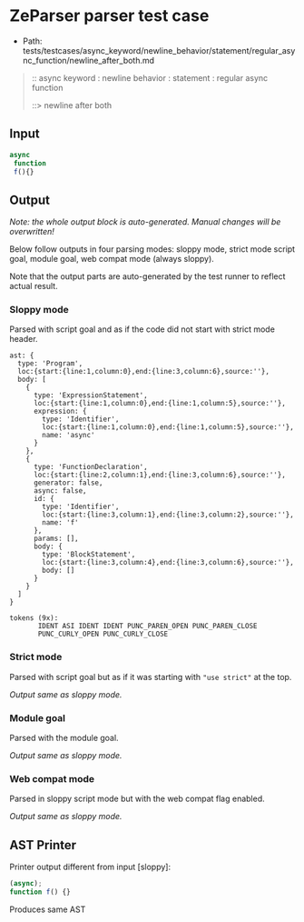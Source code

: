 # ZeParser parser test case

- Path: tests/testcases/async_keyword/newline_behavior/statement/regular_async_function/newline_after_both.md

> :: async keyword : newline behavior : statement : regular async function
>
> ::> newline after both

## Input

`````js
async 
 function 
 f(){}
`````

## Output

_Note: the whole output block is auto-generated. Manual changes will be overwritten!_

Below follow outputs in four parsing modes: sloppy mode, strict mode script goal, module goal, web compat mode (always sloppy).

Note that the output parts are auto-generated by the test runner to reflect actual result.

### Sloppy mode

Parsed with script goal and as if the code did not start with strict mode header.

`````
ast: {
  type: 'Program',
  loc:{start:{line:1,column:0},end:{line:3,column:6},source:''},
  body: [
    {
      type: 'ExpressionStatement',
      loc:{start:{line:1,column:0},end:{line:1,column:5},source:''},
      expression: {
        type: 'Identifier',
        loc:{start:{line:1,column:0},end:{line:1,column:5},source:''},
        name: 'async'
      }
    },
    {
      type: 'FunctionDeclaration',
      loc:{start:{line:2,column:1},end:{line:3,column:6},source:''},
      generator: false,
      async: false,
      id: {
        type: 'Identifier',
        loc:{start:{line:3,column:1},end:{line:3,column:2},source:''},
        name: 'f'
      },
      params: [],
      body: {
        type: 'BlockStatement',
        loc:{start:{line:3,column:4},end:{line:3,column:6},source:''},
        body: []
      }
    }
  ]
}

tokens (9x):
       IDENT ASI IDENT IDENT PUNC_PAREN_OPEN PUNC_PAREN_CLOSE
       PUNC_CURLY_OPEN PUNC_CURLY_CLOSE
`````

### Strict mode

Parsed with script goal but as if it was starting with `"use strict"` at the top.

_Output same as sloppy mode._

### Module goal

Parsed with the module goal.

_Output same as sloppy mode._

### Web compat mode

Parsed in sloppy script mode but with the web compat flag enabled.

_Output same as sloppy mode._

## AST Printer

Printer output different from input [sloppy]:

````js
(async);
function f() {}
````

Produces same AST
